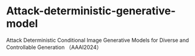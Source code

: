 # Attack-deterministic-generative-model
Attack Deterministic Conditional Image Generative Models for Diverse and Controllable Generation （AAAI2024）
